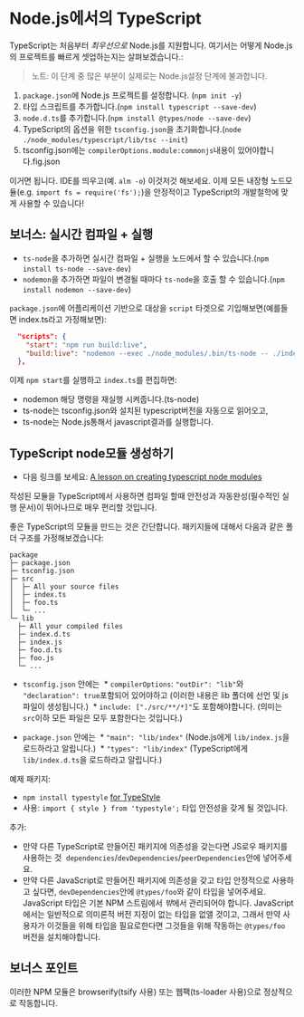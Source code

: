 #  Node.js에서의 TypeScript
TypeScript는 처음부터 *최우선으로* Node.js를 지원합니다. 여기서는 어떻게 Node.js의 프로젝트를 빠르게 셋업하는지는 살펴보겠습니다.:

> 노트: 이 단계 중 많은 부분이 실제로는 Node.js설정 단계에 불과합니다.

1. `package.json`에 Node.js 프로젝트를 설정합니다. (`npm init -y`)
1. 타입 스크립트를 추가합니다.(`npm install typescript --save-dev`)
1. `node.d.ts`를 추가합니다.(`npm install @types/node --save-dev`)
1. TypeScript의 옵션을 위한 `tsconfig.json`을 초기화합니다.(`node ./node_modules/typescript/lib/tsc --init`)
1. tsconfig.json에는 `compilerOptions.module:commonjs`내용이 있어야합니다.fig.json

이거면 됩니다. IDE를 띄우고(예. `alm -o`) 이것저것 해보세요. 이제 모든 내장형 노드모듈(e.g. `import fs = require('fs');`)을 안정적이고 TypeScript의 개발철학에 맞게 사용할 수 있습니다!

## 보너스: 실시간 컴파일 + 실행
* `ts-node`을 추가하면 실시간 컴파일 + 실행을 노드에서 할 수 있습니다.(`npm install ts-node --save-dev`)
* `nodemon`을 추가하면 파일이 변경될 때마다 `ts-node`을 호출 할 수 있습니다.(`npm install nodemon --save-dev`)

`package.json`에 어플리케이션 기반으로 대상을 `script` 타겟으로 기입해보면(예를들면 index.ts라고 가정해보면):

```json
  "scripts": {
    "start": "npm run build:live",
    "build:live": "nodemon --exec ./node_modules/.bin/ts-node -- ./index.ts"
  },
```

이제 `npm start`를 실행하고 `index.ts`를 편집하면:

* nodemon 해당 명령을 재실행 시켜줍니다.(ts-node)
* ts-node는 tsconfig.json와 설치된 typescript버전을 자동으로 읽어오고,
* ts-node는 Node.js통해서 javascript결과를 실행합니다.

## TypeScript node모듈 생성하기

* 다음 링크를 보세요: [A lesson on creating typescript node modules](https://egghead.io/lessons/typescript-create-high-quality-npm-packages-using-typescript)

작성된 모듈을 TypeScript에서 사용하면 컴파일 할때 안전성과 자동완성(필수적인 실행 문서)이 뛰어나므로 매우 편리할 것입니다.

좋은 TypeScript의 모듈을 만드는 것은 간단합니다. 패키지들에 대해서 다음과 같은 폴더 구조를 가정해보겠습니다:

```text
package
├─ package.json
├─ tsconfig.json
├─ src
│  ├─ All your source files
│  ├─ index.ts
│  ├─ foo.ts
│  └─ ...
└─ lib
  ├─ All your compiled files
  ├─ index.d.ts
  ├─ index.js
  ├─ foo.d.ts
  ├─ foo.js
  └─ ...
```


* `tsconfig.json` 안에는
  * `compilerOptions`: `"outDir": "lib"`와 `"declaration": true`포함되어 있어야하고 (이러한 내용은 lib 폴더에 선언 및 js 파일이 생성됩니다.)
  * `include: ["./src/**/*]"`도 포함해야합니다. (의미는 `src`이하 모든 파일은 모두 포함한다는 것입니다.)

* `package.json` 안에는
  * `"main": "lib/index"` (Node.js에게 `lib/index.js`을 로드하라고 알립니다.)
  * `"types": "lib/index"` (TypeScript에게 `lib/index.d.ts`을 로드하라고 알립니다.)


예제 패키지:
* `npm install typestyle` [for TypeStyle](https://www.npmjs.com/package/typestyle)
* 사용: `import { style } from 'typestyle';` 타입 안전성을 갖게 될 것입니다.

추가:

* 만약 다른 TypeScript로 만들어진 패키지에 의존성을 갖는다면 JS로우 패키지를 사용하는 것  `dependencies`/`devDependencies`/`peerDependencies`안에 넣어주세요.
* 만약 다른 JavaScript로 만들어진 패키지에 의존성을 갖고 타입 안정적으로 사용하고 싶다면, `devDependencies`안에 `@types/foo`와 같이 타입을 넣어주세요. JavaScript 타입은 기본 NPM 스트림에서 *밖*에서 관리되어야 합니다. JavaScript에서는 일반적으로 의미론적 버전 지정이 없는 타입을 없앨 것이고, 그래서 만약 사용자가 이것들을 위해 타입을 필요로한다면 그것들을 위해 작동하는 `@types/foo` 버전을 설치해야합니다.
 
## 보너스 포인트

이러한 NPM 모듈은 browserify(tsify 사용) 또는 웹팩(ts-loader 사용)으로 정상적으로 작동합니다.
